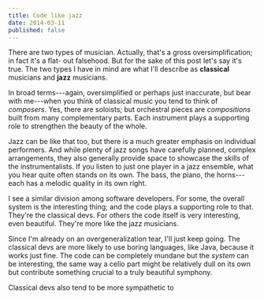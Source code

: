 ```yaml
---
title: Code like jazz
date: 2014-03-11
published: false
---
```


There are two types of musician. Actually, that's a gross oversimplification; in fact it's a flat-
out falsehood. But for the sake of this post let's say it's true. The two types I have in mind are
what I'll describe as **classical** musicians and **jazz** musicians.

In broad terms---again, oversimplified or perhaps just inaccurate, but bear with me---when you think
of classical music you tend to think of *composers*. Yes, there are soloists; but orchestral pieces
are *compositions* built from many complementary parts. Each instrument plays a supporting role to
strengthen the beauty of the whole.

Jazz can be like that too, but there is a much greater emphasis on individual performers. And while
plenty of jazz songs have carefully planned, complex arrangements, they also generally provide space
to showcase the skills of the instrumentalists. If you listen to just one player in a jazz ensemble,
what you hear quite often stands on its own. The bass, the piano, the horns---each has a melodic
quality in its own right.

I see a similar division among software developers. For some, the overall system is the interesting
thing; and the code plays a supporting role to that. They're the classical devs. For others the code
itself is very interesting, even beautiful. They're more like the jazz musicians.

Since I'm already on an overgeneralization tear, I'll just keep going. The classical devs are more
likely to use boring languages, like Java, because it works just fine. The code can be completely
mundane but the *system* can be interesting, the same way a cello part might be relatively dull on
its own but contribute something crucial to a truly beautiful symphony.

Classical devs also tend to be more sympathetic to
